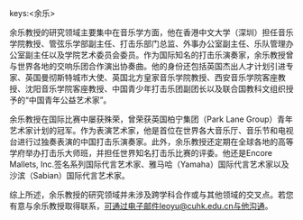 keys:<余乐>


余乐教授的研究领域主要集中在音乐学方面，他在香港中文大学（深圳）担任音乐学院教授、管弦乐学部副主任、打击乐部门总监、外事办公室副主任、乐队管理办公室副主任以及学院艺术委员会委员。作为国际知名的打击乐演奏家，余乐教授曾与世界各地的交响乐团合作演出协奏曲。他的身份还包括英国杰出人才计划引进专家、英国曼彻斯特城市大使、英国北方皇家音乐学院教授、西安音乐学院客座教授、沈阳音乐学院客座教授、中国青少年打击乐团副团长以及联合国教科文组织授予的“中国青年公益艺术家”。

余乐教授在国际比赛中屡获殊荣，曾荣获英国柏宁集团（Park Lane Group）青年艺术家计划的冠军。作为表演艺术家，他是首位在世界各大音乐厅、音乐节和电视台进行过独奏表演的中国打击乐演奏家。此外，余乐教授还定期在全球各地的高等学府举办打击乐大师班，并担任世界知名打击乐比赛的评委。他还是Encore Mallets, Inc.签名系列国际代言艺术家、雅马哈（Yamaha）国际代言艺术家以及沙滨（Sabian）国际代言艺术家。

综上所述，余乐教授的研究领域并未涉及跨学科合作或与其他领域的交叉点。若您有意与余乐教授取得联系，可通过电子邮件leoyu@cuhk.edu.cn与他沟通。